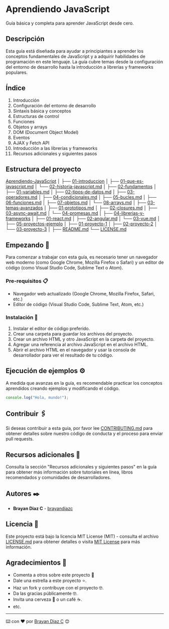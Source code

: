 # Aprendiendo JavaScript

Guía básica y completa para aprender JavaScript desde cero.

## Descripción

Esta guía está diseñada para ayudar a principiantes a aprender los conceptos fundamentales de JavaScript y a adquirir habilidades de programación en este lenguaje. La guía cubre temas desde la configuración del entorno de desarrollo hasta la introducción a librerías y frameworks populares.

## Índice

1. Introducción
2. Configuración del entorno de desarrollo
3. Sintaxis básica y conceptos
4. Estructuras de control
5. Funciones
6. Objetos y arrays
7. DOM (Document Object Model)
8. Eventos
9. AJAX y Fetch API
10. Introducción a las librerías y frameworks
11. Recursos adicionales y siguientes pasos

## Estructura del proyecto

[Aprendiendo-JavaScript](./)
│
├── [01-introduccion](./01-introduccion/)
│   ├── [01-que-es-javascript.md](./01-introduccion/01-que-es-javascript.md)
│   └── [02-historia-javascript.md](./01-introduccion/02-historia-javascript.md)
│
├── [02-fundamentos](./02-fundamentos/)
│   ├── [01-variables.md](./02-fundamentos/01-variables.md)
│   ├── [02-tipos-de-datos.md](./02-fundamentos/02-tipos-de-datos.md)
│   ├── [03-operadores.md](./02-fundamentos/03-operadores.md)
│   ├── [04-condicionales.md](./02-fundamentos/04-condicionales.md)
│   ├── [05-bucles.md](./02-fundamentos/05-bucles.md)
│   ├── [06-funciones.md](./02-fundamentos/06-funciones.md)
│   ├── [07-objetos.md](./02-fundamentos/07-objetos.md)
│   └── [08-arrays.md](./02-fundamentos/08-arrays.md)
│
├── [03-temas-avanzados](./03-temas-avanzados/)
│   ├── [01-prototipos.md](./03-temas-avanzados/01-prototipos.md)
│   ├── [02-closures.md](./03-temas-avanzados/02-closures.md)
│   ├── [03-async-await.md](./03-temas-avanzados/03-async-await.md)
│   └── [04-promesas.md](./03-temas-avanzados/04-promesas.md)
│
├── [04-librerias-y-frameworks](./04-librerias-y-frameworks/)
│   ├── [01-react.md](./04-librerias-y-frameworks/01-react.md)
│   ├── [02-angular.md](./04-librerias-y-frameworks/02-angular.md)
│   └── [03-vue.md](./04-librerias-y-frameworks/03-vue.md)
│
├── [05-proyectos-ejemplo](./05-proyectos-ejemplo/)
│   ├── [01-proyecto-1](./05-proyectos-ejemplo/01-proyecto-1/)
│   ├── [02-proyecto-2](./05-proyectos-ejemplo/02-proyecto-2/)
│   └── [03-proyecto-3](./05-proyectos-ejemplo/03-proyecto-3/)
│
├── [README.md](./README.md)
└── [LICENSE.md](./LICENSE.md)


## Empezando 🚀

Para comenzar a trabajar con esta guía, es necesario tener un navegador web moderno (como Google Chrome, Mozilla Firefox o Safari) y un editor de código (como Visual Studio Code, Sublime Text o Atom).

### Pre-requisitos 📋

* Navegador web actualizado (Google Chrome, Mozilla Firefox, Safari, etc.)
* Editor de código (Visual Studio Code, Sublime Text, Atom, etc.)

### Instalación 🔧

1. Instalar el editor de código preferido.
2. Crear una carpeta para guardar los archivos del proyecto.
3. Crear un archivo HTML y otro JavaScript en la carpeta del proyecto.
4. Agregar una referencia al archivo JavaScript en el archivo HTML.
5. Abrir el archivo HTML en el navegador y usar la consola de desarrollador para ver el resultado de tu código.

## Ejecución de ejemplos ⚙️

A medida que avanzas en la guía, es recomendable practicar los conceptos aprendidos creando ejemplos y modificando el código.

```javascript
console.log("Hola, mundo!");
```

## Contribuir 🖇️

Si deseas contribuir a esta guía, por favor lee [CONTRIBUTING.md](https://gist.github.com/tu_usuario_github/xxxxxx) para obtener detalles sobre nuestro código de conducta y el proceso para enviar pull requests.

## Recursos adicionales 📖

Consulta la sección "Recursos adicionales y siguientes pasos" en la guía para obtener más información sobre tutoriales en línea, libros recomendados y comunidades de desarrolladores.

## Autores ✒️

* **Brayan Diaz C** - [brayandiazc](https://github.com/brayandiazc)

## Licencia 📄

Este proyecto está bajo la licencia MIT License (MIT) - consulta el archivo [LICENSE.md](LICENSE.md) para obtener detalles o visita [MIT License](https://opensource.org/licenses/MIT) para más información.


## Agradecimientos 🎁

* Comenta a otros sobre este proyecto 📢
* Dale una estrella a este proyecto ⭐️.
* Haz un fork y contribuye con el proyecto 🤓.
* Da las gracias públicamente 🤓.
* Invita una cerveza 🍺 o un café ☕.
* etc.

---
⌨️ con ❤️ por [Brayan Diaz C](https://github.com/brayandiazc) 😊
